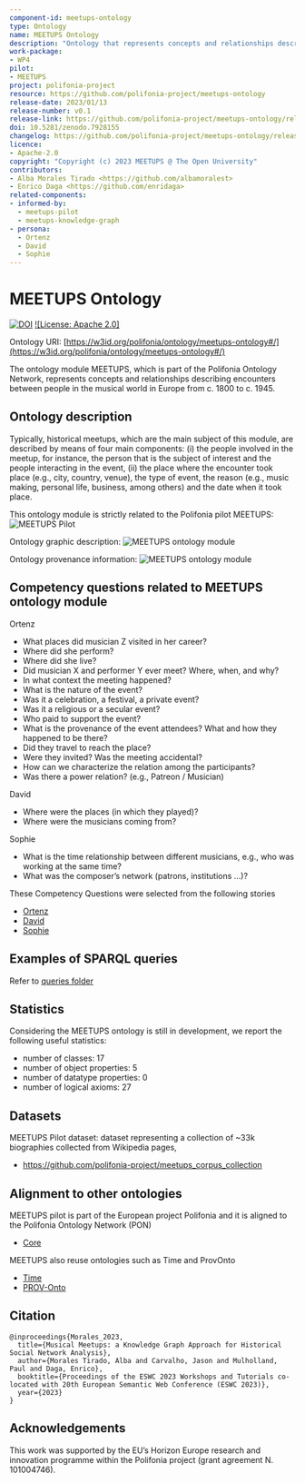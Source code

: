 ```yaml
---
component-id: meetups-ontology
type: Ontology
name: MEETUPS Ontology
description: "Ontology that represents concepts and relationships describing encounters between people in the musical world in Europe from c. 1800 to c. 1945."
work-package: 
- WP4
pilot:
- MEETUPS
project: polifonia-project
resource: https://github.com/polifonia-project/meetups-ontology
release-date: 2023/01/13
release-number: v0.1
release-link: https://github.com/polifonia-project/meetups-ontology/releases/tag/v0.1
doi: 10.5281/zenodo.7928155
changelog: https://github.com/polifonia-project/meetups-ontology/releases/tag/v0.1
licence: 
- Apache-2.0
copyright: "Copyright (c) 2023 MEETUPS @ The Open University"
contributors:
- Alba Morales Tirado <https://github.com/albamoralest>
- Enrico Daga <https://github.com/enridaga>
related-components:
- informed-by:
  - meetups-pilot
  - meetups-knowledge-graph
- persona:
  - Ortenz
  - David
  - Sophie
---
```


# MEETUPS Ontology

[![DOI](https://zenodo.org/badge/588540533.svg)](https://zenodo.org/badge/latestdoi/588540533)
[![License: Apache 2.0]](http://www.apache.org/licenses/LICENSE-2.0)

Ontology URI: [https://w3id.org/polifonia/ontology/meetups-ontology#/](https://w3id.org/polifonia/ontology/meetups-ontology#/)

The ontology module MEETUPS, which is part of the Polifonia Ontology Network, represents concepts and relationships describing encounters between people in the musical world in Europe from c. 1800 to c. 1945.

## Ontology description

Typically, historical meetups, which are the main subject of this module, are described by means of four main components: (i) the people involved in the meetup, for instance, the person that is the subject of interest and the people interacting in the event, (ii) the place where the encounter took place (e.g., city, country, venue), the type of event, the reason (e.g., music making, personal life, business, among others) and the date when it took place.

This ontology module is strictly related to the Polifonia pilot MEETUPS: ![MEETUPS Pilot](https://github.com/polifonia-project/meetups_pilot)

Ontology graphic description:
![MEETUPS ontology module](diagrams/meetups-ont-diagram-V0.2.png?raw=true "MEETUPS ontology module")


Ontology provenance information:
![MEETUPS ontology module](diagrams/meetups-ont-diagram-V2_prov.png?raw=true "MEETUPS provenance")



## Competency questions related to MEETUPS ontology module
Ortenz
- What places did musician Z visited in her career?
- Where did she perform?
- Where did she live?
- Did musician X and performer Y ever meet? Where, when, and why?
- In what context the meeting happened?
- What is the nature of the event?
- Was it a celebration, a festival, a private event?
- Was it a religious or a secular event?
- Who paid to support the event?
- What is the provenance of the event attendees? What and how they happened to be there?
- Did they travel to reach the place?
- Were they invited? Was the meeting accidental?
- How can we characterize the relation among the participants?
- Was there a power relation? (e.g., Patreon / Musician)

David
- Where were the places (in which they played)?
- Where were the musicians coming from?

Sophie
- What is the time relationship between different musicians, e.g., who was working at the same time?
- What was the composer’s network (patrons, institutions …)?


These Competency Questions were selected from the following stories
- [Ortenz](https://github.com/polifonia-project/stories/blob/main/Ortenz:%20Music%20Historian/Ortenz%232_MusicalSocialNetwork.md)
- [David](https://github.com/polifonia-project/stories/blob/main/David:%20Music%20Historian/David%231_MusicHistorian.md)
- [Sophie](https://github.com/polifonia-project/stories/blob/main/Sophia:%20Musicologist/Sophia%231_MusiciansAndTheirEnvironment.md)

## Examples of SPARQL queries

Refer to [queries folder](https://github.com/polifonia-project/meetups-ontology/tree/578438d07425b775df9aedae27f67fe4ddb002bc/queries)

## Statistics

Considering the MEETUPS ontology is still in development, we report the following useful statistics:
- number of classes:  17
- number of object properties: 5
- number of datatype properties: 0
- number of logical axioms: 27

## Datasets

MEETUPS Pilot dataset: dataset representing a collection of ~33k biographies collected from Wikipedia pages,

- https://github.com/polifonia-project/meetups_corpus_collection

## Alignment to other ontologies

MEETUPS pilot is part of the European project Polifonia and it is aligned to the Polifonia Ontology Network (PON)
- [Core](https://w3id.org/polifonia/ontology/core)

MEETUPS also reuse ontologies such as Time and ProvOnto
- [Time](http://www.w3.org/2006/time)
- [PROV-Onto](http://w3.org/ns/prov#)

## Citation
```
@inproceedings{Morales_2023,
  title={Musical Meetups: a Knowledge Graph Approach for Historical Social Network Analysis},
  author={Morales Tirado, Alba and Carvalho, Jason and Mulholland, Paul and Daga, Enrico},
  booktitle={Proceedings of the ESWC 2023 Workshops and Tutorials co-located with 20th European Semantic Web Conference (ESWC 2023)},
  year={2023}
}
```

## Acknowledgements

This work was supported by the EU’s Horizon Europe research and innovation programme within the Polifonia project (grant agreement N. 101004746).

